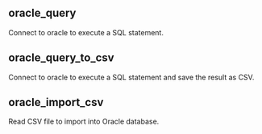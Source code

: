 ## oracle_query
Connect to oracle to execute a SQL statement.

## oracle_query_to_csv
Connect to oracle to execute a SQL statement and save the result as CSV.

## oracle_import_csv
Read CSV file to import into Oracle database.